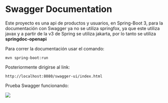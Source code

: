 # Swagger Documentation

Este proyecto es una api de productos y usuarios, en Spring-Boot 3, para la documentación con Swagger
ya no se utiliza springfox, ya que este utiliza javax y a partir de la v3 de Spring se utiliza jakarta, por lo tanto
se utiliza **springdoc-openapi**

Para correr la documentación usar el comando:

    mvn spring-boot:run

Posteriormente dirigirse al link:

    http://localhost:8080/swagger-ui/index.html

Prueba Swagger funcionando:

![](https://media.discordapp.net/attachments/584593411567517710/1073242050377555988/image.png?width=1185&height=683)